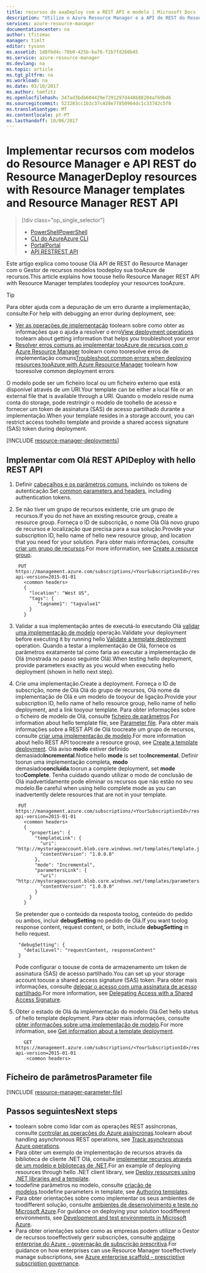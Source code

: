 ```yaml
---
title: recursos de aaaDeploy com a REST API e modelo | Microsoft Docs
description: "Utilize o Azure Resource Manager e a API de REST do Resource Manager toodeploy um tooAzure de recursos. recursos de Olá são definidos num modelo do Resource Manager."
services: azure-resource-manager
documentationcenter: na
author: tfitzmac
manager: timlt
editor: tysonn
ms.assetid: 1d8fbd4c-78b0-425b-ba76-f2b7fd260b45
ms.service: azure-resource-manager
ms.devlang: na
ms.topic: article
ms.tgt_pltfrm: na
ms.workload: na
ms.date: 03/10/2017
ms.author: tomfitz
ms.openlocfilehash: 347ad3bdb604429e7291297d448688204af69b46
ms.sourcegitcommit: 523283cc1b3c37c428e77850964dc1c33742c5f0
ms.translationtype: MT
ms.contentlocale: pt-PT
ms.lasthandoff: 10/06/2017
---
```

# <a name="deploy-resources-with-resource-manager-templates-and-resource-manager-rest-api"></a><span data-ttu-id="f93f1-104">Implementar recursos com modelos do Resource Manager e API REST do Resource Manager</span><span class="sxs-lookup"><span data-stu-id="f93f1-104">Deploy resources with Resource Manager templates and Resource Manager REST API</span></span>
> [!div class="op_single_selector"]
> * [<span data-ttu-id="f93f1-105">PowerShell</span><span class="sxs-lookup"><span data-stu-id="f93f1-105">PowerShell</span></span>](resource-group-template-deploy.md)
> * [<span data-ttu-id="f93f1-106">CLI do Azure</span><span class="sxs-lookup"><span data-stu-id="f93f1-106">Azure CLI</span></span>](resource-group-template-deploy-cli.md)
> * [<span data-ttu-id="f93f1-107">Portal</span><span class="sxs-lookup"><span data-stu-id="f93f1-107">Portal</span></span>](resource-group-template-deploy-portal.md)
> * [<span data-ttu-id="f93f1-108">API REST</span><span class="sxs-lookup"><span data-stu-id="f93f1-108">REST API</span></span>](resource-group-template-deploy-rest.md)
> 
> 

<span data-ttu-id="f93f1-109">Este artigo explica como toouse Olá API de REST do Resource Manager com o Gestor de recursos modelos toodeploy sua tooAzure de recursos.</span><span class="sxs-lookup"><span data-stu-id="f93f1-109">This article explains how toouse hello Resource Manager REST API with Resource Manager templates toodeploy your resources tooAzure.</span></span>  

> [!TIP]
> <span data-ttu-id="f93f1-110">Para obter ajuda com a depuração de um erro durante a implementação, consulte:</span><span class="sxs-lookup"><span data-stu-id="f93f1-110">For help with debugging an error during deployment, see:</span></span>
> 
> * <span data-ttu-id="f93f1-111">[Ver as operações de implementação](resource-manager-deployment-operations.md) toolearn sobre como obter as informações que o ajuda a resolver o erro</span><span class="sxs-lookup"><span data-stu-id="f93f1-111">[View deployment operations](resource-manager-deployment-operations.md) toolearn about getting information that helps you troubleshoot your error</span></span>
> * <span data-ttu-id="f93f1-112">[Resolver erros comuns ao implementar tooAzure de recursos com o Azure Resource Manager](resource-manager-common-deployment-errors.md) toolearn como tooresolve erros de implementação comuns</span><span class="sxs-lookup"><span data-stu-id="f93f1-112">[Troubleshoot common errors when deploying resources tooAzure with Azure Resource Manager](resource-manager-common-deployment-errors.md) toolearn how tooresolve common deployment errors</span></span>
> 
> 

<span data-ttu-id="f93f1-113">O modelo pode ser um ficheiro local ou um ficheiro externo que está disponível através de um URI.</span><span class="sxs-lookup"><span data-stu-id="f93f1-113">Your template can be either a local file or an external file that is available through a URI.</span></span> <span data-ttu-id="f93f1-114">Quando o modelo reside numa conta do storage, pode restringir o modelo de toohello de acesso e fornecer um token de assinatura (SAS) de acesso partilhado durante a implementação.</span><span class="sxs-lookup"><span data-stu-id="f93f1-114">When your template resides in a storage account, you can restrict access toohello template and provide a shared access signature (SAS) token during deployment.</span></span>

[!INCLUDE [resource-manager-deployments](../../includes/resource-manager-deployments.md)]

## <a name="deploy-with-hello-rest-api"></a><span data-ttu-id="f93f1-115">Implementar com Olá REST API</span><span class="sxs-lookup"><span data-stu-id="f93f1-115">Deploy with hello REST API</span></span>
1. <span data-ttu-id="f93f1-116">Definir [cabeçalhos e os parâmetros comuns](https://docs.microsoft.com/rest/api/index), incluindo os tokens de autenticação.</span><span class="sxs-lookup"><span data-stu-id="f93f1-116">Set [common parameters and headers](https://docs.microsoft.com/rest/api/index), including authentication tokens.</span></span>
2. <span data-ttu-id="f93f1-117">Se não tiver um grupo de recursos existente, crie um grupo de recursos.</span><span class="sxs-lookup"><span data-stu-id="f93f1-117">If you do not have an existing resource group, create a resource group.</span></span> <span data-ttu-id="f93f1-118">Forneça o ID de subscrição, o nome Olá Olá novo grupo de recursos e localização que precisa para a sua solução.</span><span class="sxs-lookup"><span data-stu-id="f93f1-118">Provide your subscription ID, hello name of hello new resource group, and location that you need for your solution.</span></span> <span data-ttu-id="f93f1-119">Para obter mais informações, consulte [criar um grupo de recursos](https://docs.microsoft.com/rest/api/resources/resourcegroups#ResourceGroups_CreateOrUpdate).</span><span class="sxs-lookup"><span data-stu-id="f93f1-119">For more information, see [Create a resource group](https://docs.microsoft.com/rest/api/resources/resourcegroups#ResourceGroups_CreateOrUpdate).</span></span>
   
        PUT https://management.azure.com/subscriptions/<YourSubscriptionId>/resourcegroups/<YourResourceGroupName>?api-version=2015-01-01
          <common headers>
          {
            "location": "West US",
            "tags": {
               "tagname1": "tagvalue1"
            }
          }
3. <span data-ttu-id="f93f1-120">Validar a sua implementação antes de executá-lo executando Olá [validar uma implementação de modelo](https://docs.microsoft.com/rest/api/resources/deployments#Deployments_Validate) operação.</span><span class="sxs-lookup"><span data-stu-id="f93f1-120">Validate your deployment before executing it by running hello [Validate a template deployment](https://docs.microsoft.com/rest/api/resources/deployments#Deployments_Validate) operation.</span></span> <span data-ttu-id="f93f1-121">Quando a testar a implementação de Olá, fornece os parâmetros exatamente tal como faria ao executar a implementação de Olá (mostrada no passo seguinte Olá).</span><span class="sxs-lookup"><span data-stu-id="f93f1-121">When testing hello deployment, provide parameters exactly as you would when executing hello deployment (shown in hello next step).</span></span>
4. <span data-ttu-id="f93f1-122">Crie uma implementação.</span><span class="sxs-lookup"><span data-stu-id="f93f1-122">Create a deployment.</span></span> <span data-ttu-id="f93f1-123">Forneça o ID de subscrição, nome de Olá Olá do grupo de recursos, Olá nome da implementação de Olá e um modelo de tooyour de ligação.</span><span class="sxs-lookup"><span data-stu-id="f93f1-123">Provide your subscription ID, hello name of hello resource group, hello name of hello deployment, and a link tooyour template.</span></span> <span data-ttu-id="f93f1-124">Para obter informações sobre o ficheiro de modelo de Olá, consulte [ficheiro de parâmetros](#parameter-file).</span><span class="sxs-lookup"><span data-stu-id="f93f1-124">For information about hello template file, see [Parameter file](#parameter-file).</span></span> <span data-ttu-id="f93f1-125">Para obter mais informações sobre a REST API de Olá toocreate um grupo de recursos, consulte [criar uma implementação de modelo](https://docs.microsoft.com/rest/api/resources/deployments#Deployments_CreateOrUpdate).</span><span class="sxs-lookup"><span data-stu-id="f93f1-125">For more information about hello REST API toocreate a resource group, see [Create a template deployment](https://docs.microsoft.com/rest/api/resources/deployments#Deployments_CreateOrUpdate).</span></span> <span data-ttu-id="f93f1-126">Olá aviso **modo** estiver definido demasiado**Incremental**.</span><span class="sxs-lookup"><span data-stu-id="f93f1-126">Notice hello **mode** is set too**Incremental**.</span></span> <span data-ttu-id="f93f1-127">Definir toorun uma implementação completa, **modo** demasiado**concluída**.</span><span class="sxs-lookup"><span data-stu-id="f93f1-127">toorun a complete deployment, set **mode** too**Complete**.</span></span> <span data-ttu-id="f93f1-128">Tenha cuidado quando utilizar o modo de conclusão de Olá inadvertidamente pode eliminar os recursos que não estão no seu modelo.</span><span class="sxs-lookup"><span data-stu-id="f93f1-128">Be careful when using hello complete mode as you can inadvertently delete resources that are not in your template.</span></span>
   
        PUT https://management.azure.com/subscriptions/<YourSubscriptionId>/resourcegroups/<YourResourceGroupName>/providers/Microsoft.Resources/deployments/<YourDeploymentName>?api-version=2015-01-01
          <common headers>
          {
            "properties": {
              "templateLink": {
                "uri": "http://mystorageaccount.blob.core.windows.net/templates/template.json",
                "contentVersion": "1.0.0.0"
              },
              "mode": "Incremental",
              "parametersLink": {
                "uri": "http://mystorageaccount.blob.core.windows.net/templates/parameters.json",
                "contentVersion": "1.0.0.0"
              }
            }
          }
   
      <span data-ttu-id="f93f1-129">Se pretender que o conteúdo da resposta toolog, conteúdo do pedido ou ambos, incluir **debugSetting** no pedido de Olá.</span><span class="sxs-lookup"><span data-stu-id="f93f1-129">If you want toolog response content, request content, or both, include **debugSetting** in hello request.</span></span>
   
        "debugSetting": {
          "detailLevel": "requestContent, responseContent"
        }
   
      <span data-ttu-id="f93f1-130">Pode configurar o toouse de conta de armazenamento um token de assinatura (SAS) de acesso partilhado.</span><span class="sxs-lookup"><span data-stu-id="f93f1-130">You can set up your storage account toouse a shared access signature (SAS) token.</span></span> <span data-ttu-id="f93f1-131">Para obter mais informações, consulte [delegar o acesso com uma assinatura de acesso partilhado](https://docs.microsoft.com/rest/api/storageservices/delegating-access-with-a-shared-access-signature).</span><span class="sxs-lookup"><span data-stu-id="f93f1-131">For more information, see [Delegating Access with a Shared Access Signature](https://docs.microsoft.com/rest/api/storageservices/delegating-access-with-a-shared-access-signature).</span></span>
5. <span data-ttu-id="f93f1-132">Obter o estado de Olá da implementação do modelo Olá.</span><span class="sxs-lookup"><span data-stu-id="f93f1-132">Get hello status of hello template deployment.</span></span> <span data-ttu-id="f93f1-133">Para obter mais informações, consulte [obter informações sobre uma implementação de modelo](https://docs.microsoft.com/rest/api/resources/deployments#Deployments_Get).</span><span class="sxs-lookup"><span data-stu-id="f93f1-133">For more information, see [Get information about a template deployment](https://docs.microsoft.com/rest/api/resources/deployments#Deployments_Get).</span></span>
   
          GET https://management.azure.com/subscriptions/<YourSubscriptionId>/resourcegroups/<YourResourceGroupName>/providers/Microsoft.Resources/deployments/<YourDeploymentName>?api-version=2015-01-01
           <common headers>

## <a name="parameter-file"></a><span data-ttu-id="f93f1-134">Ficheiro de parâmetros</span><span class="sxs-lookup"><span data-stu-id="f93f1-134">Parameter file</span></span>

[!INCLUDE [resource-manager-parameter-file](../../includes/resource-manager-parameter-file.md)]

## <a name="next-steps"></a><span data-ttu-id="f93f1-135">Passos seguintes</span><span class="sxs-lookup"><span data-stu-id="f93f1-135">Next steps</span></span>
* <span data-ttu-id="f93f1-136">toolearn sobre como lidar com as operações REST assíncronas, consulte [controlar as operações do Azure assíncronas](resource-manager-async-operations.md).</span><span class="sxs-lookup"><span data-stu-id="f93f1-136">toolearn about handling asynchronous REST operations, see [Track asynchronous Azure operations](resource-manager-async-operations.md).</span></span>
* <span data-ttu-id="f93f1-137">Para obter um exemplo de implementação de recursos através da biblioteca de cliente .NET Olá, consulte [implementar recursos através de um modelo e bibliotecas de .NET](../virtual-machines/windows/csharp-template.md?toc=%2fazure%2fvirtual-machines%2fwindows%2ftoc.json).</span><span class="sxs-lookup"><span data-stu-id="f93f1-137">For an example of deploying resources through hello .NET client library, see [Deploy resources using .NET libraries and a template](../virtual-machines/windows/csharp-template.md?toc=%2fazure%2fvirtual-machines%2fwindows%2ftoc.json).</span></span>
* <span data-ttu-id="f93f1-138">toodefine parâmetros no modelo, consulte [criação de modelos](resource-group-authoring-templates.md#parameters).</span><span class="sxs-lookup"><span data-stu-id="f93f1-138">toodefine parameters in template, see [Authoring templates](resource-group-authoring-templates.md#parameters).</span></span>
* <span data-ttu-id="f93f1-139">Para obter orientações sobre como implementar os seus ambientes de toodifferent solução, consulte [ambientes de desenvolvimento e teste no Microsoft Azure](solution-dev-test-environments.md).</span><span class="sxs-lookup"><span data-stu-id="f93f1-139">For guidance on deploying your solution toodifferent environments, see [Development and test environments in Microsoft Azure](solution-dev-test-environments.md).</span></span>
* <span data-ttu-id="f93f1-140">Para obter orientações sobre como as empresas podem utilizar o Gestor de recursos tooeffectively gerir subscrições, consulte [andaime enterprise do Azure - governação de subscrição prescritiva](resource-manager-subscription-governance.md).</span><span class="sxs-lookup"><span data-stu-id="f93f1-140">For guidance on how enterprises can use Resource Manager tooeffectively manage subscriptions, see [Azure enterprise scaffold - prescriptive subscription governance](resource-manager-subscription-governance.md).</span></span>

